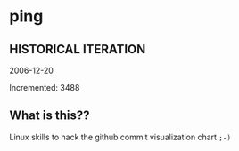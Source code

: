 # ping

## HISTORICAL ITERATION
2006-12-20

Incremented: 3488

## What is this?? 
Linux skills to hack the github commit visualization chart `;-)`
